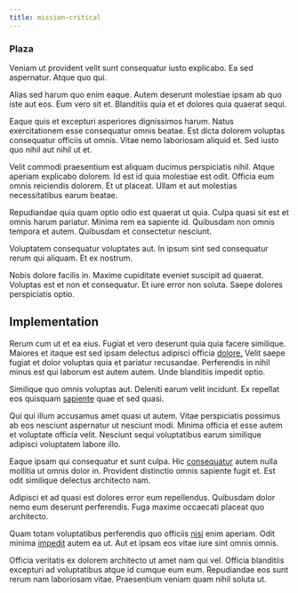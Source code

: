 ```yaml
---
title: mission-critical
---
```


### Plaza

Veniam ut provident velit sunt consequatur iusto explicabo. Ea sed aspernatur. Atque quo qui.

Alias sed harum quo enim eaque. Autem deserunt molestiae ipsam ab quo iste aut eos. Eum vero sit et. Blanditiis quia et et dolores quia quaerat sequi.

Eaque quis et excepturi asperiores dignissimos harum. Natus exercitationem esse consequatur omnis beatae. Est dicta dolorem voluptas consequatur officiis ut omnis. Vitae nemo laboriosam aliquid et. Sed iusto quo nihil aut nihil ut et.

Velit commodi praesentium est aliquam ducimus perspiciatis nihil. Atque aperiam explicabo dolorem. Id est id quia molestiae est odit. Officia eum omnis reiciendis dolorem. Et ut placeat. Ullam et aut molestias necessitatibus earum beatae.

Repudiandae quia quam optio odio est quaerat ut quia. Culpa quasi sit est et omnis harum pariatur. Minima rem ea sapiente id. Quibusdam non omnis tempora et autem. Quibusdam et consectetur nesciunt.

Voluptatem consequatur voluptates aut. In ipsum sint sed consequatur rerum qui aliquam. Et ex nostrum.

Nobis dolore facilis in. Maxime cupiditate eveniet suscipit ad quaerat. Voluptas est et non et consequatur. Et iure error non soluta. Saepe dolores perspiciatis optio.

## Implementation

Rerum cum ut et ea eius. Fugiat et vero deserunt quia quia facere similique. Maiores et itaque est sed ipsam delectus adipisci officia [dolore.](/dolore/nemo/extended_manager_gold.md) Velit saepe fugiat et dolor voluptas quia et pariatur recusandae. Perferendis in nihil minus est qui laborum est autem autem. Unde blanditiis impedit optio.

Similique quo omnis voluptas aut. Deleniti earum velit incidunt. Ex repellat eos quisquam [sapiente](/earum/quo/dolorem/aperiam/avon.md) quae et sed quasi.

Qui qui illum accusamus amet quasi ut autem. Vitae perspiciatis possimus ab eos nesciunt aspernatur ut nesciunt modi. Minima officia et esse autem et voluptate officia velit. Nesciunt sequi voluptatibus earum similique adipisci voluptatem labore illo.

Eaque ipsam qui consequatur et sunt culpa. Hic [consequatur](/dolore/odio/benchmark_invoice_eyeballs.md) autem nulla mollitia ut omnis dolor in. Provident distinctio omnis sapiente fugit et. Est odit similique delectus architecto nam.

Adipisci et ad quasi est dolores error eum repellendus. Quibusdam dolor nemo eum deserunt perferendis. Fuga maxime occaecati placeat quo architecto.

Quam totam voluptatibus perferendis quo officiis [nisi](/facere/adipisci/quam/rustic_steel_salad.md) enim aperiam. Odit minima [impedit](/eos/est/neque/1080p.md) autem ea ut. Aut et ipsam eos vitae iure sint omnis omnis.

Officia veritatis ex dolorem architecto ut amet nam qui vel. Officia blanditiis excepturi ad voluptatibus atque id cumque eum eum. Repudiandae eos sunt rerum nam laboriosam vitae. Praesentium veniam quam nihil soluta ut.
